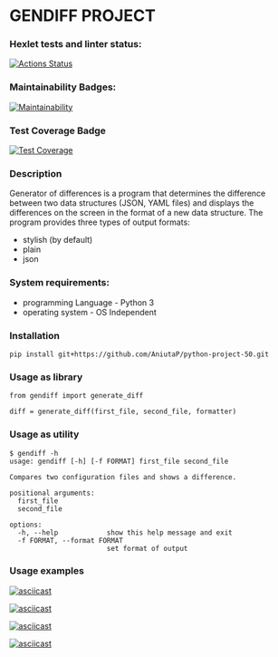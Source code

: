 # GENDIFF PROJECT 


### Hexlet tests and linter status:
[![Actions Status](https://github.com/AniutaP/python-project-50/workflows/hexlet-check/badge.svg)](https://github.com/AniutaP/python-project-50/actions)


### Maintainability Badges:
[![Maintainability](https://api.codeclimate.com/v1/badges/508a955af9963b6243e5/maintainability)](https://codeclimate.com/github/AniutaP/python-project-50/maintainability)


### Test Coverage Badge
[![Test Coverage](https://api.codeclimate.com/v1/badges/508a955af9963b6243e5/test_coverage)](https://codeclimate.com/github/AniutaP/python-project-50/test_coverage)


### Description
Generator of differences is a program that determines the difference between two data structures 
(JSON, YAML files) and displays the differences on the screen in the format of a new data structure. 
The program provides three types of output formats: 
* stylish (by default)
* plain
* json

### System requirements:
* programming Language - Python 3
* operating system - OS Independent


### Installation 
`pip install git+https://github.com/AniutaP/python-project-50.git`


### Usage as library
```
from gendiff import generate_diff

diff = generate_diff(first_file, second_file, formatter)
```


### Usage as utility
```
$ gendiff -h
usage: gendiff [-h] [-f FORMAT] first_file second_file

Compares two configuration files and shows a difference.

positional arguments:
  first_file
  second_file

options:
  -h, --help            show this help message and exit
  -f FORMAT, --format FORMAT
                        set format of output
```


### Usage examples
[![asciicast](https://asciinema.org/a/586204.svg)](https://asciinema.org/a/586204)


[![asciicast](https://asciinema.org/a/586205.svg)](https://asciinema.org/a/586205)


[![asciicast](https://asciinema.org/a/589462.svg)](https://asciinema.org/a/589462)


[![asciicast](https://asciinema.org/a/590449.svg)](https://asciinema.org/a/590449)